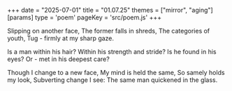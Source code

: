 +++
date = "2025-07-01"
title = "01.07.25"
themes = ["mirror", "aging"]
[params]
  type = 'poem'
  pageKey = 'src/poem.js'
+++

Slipping on another face,
The former falls in shreds,
The categories of youth,
Tug - firmly at my sharp gaze.

Is a man within his hair?
Within his strength and stride?
Is he found in his eyes?
Or - met in his deepest care?

Though I change to a new face,
My mind is held the same,
So samely holds my look,
Subverting change I see:
The same man quickened in the glass.

